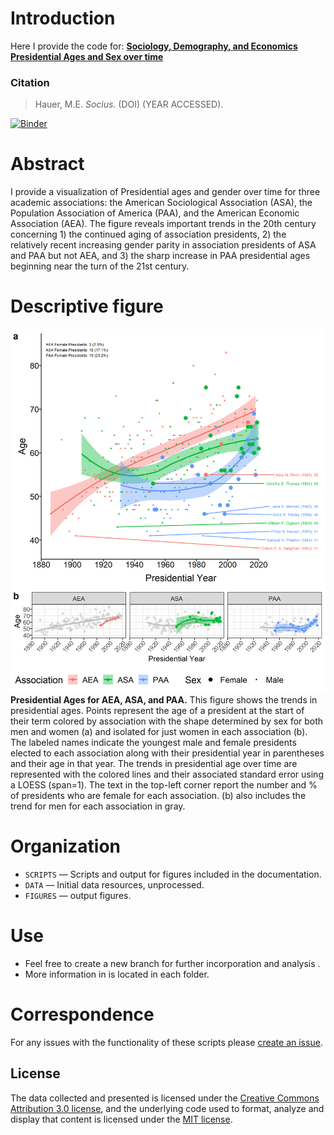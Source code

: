 # Introduction
Here I provide the code for:  [**Sociology, Demography, and Economics Presidential Ages and Sex over time**](https://github.com/mathewhauer/presidential-ages/blob/master/manuscript.pdf)

### Citation


> Hauer, M.E. *Socius.* (DOI) (YEAR ACCESSED).



[![Binder](https://mybinder.org/badge_logo.svg)](https://mybinder.org/v2/gh/mathewhauer/presidential-ages/master?urlpath=rstudio)

# Abstract

I provide a visualization of Presidential ages and gender over time for three academic associations: the American Sociological Association (ASA), the Population Association of America (PAA), and the American Economic Association (AEA). The figure reveals important trends in the 20th century concerning 1) the continued aging of association presidents, 2) the relatively recent increasing gender parity in association presidents of ASA and PAA but not AEA, and 3) the sharp increase in PAA presidential ages beginning near the turn of the 21st century.

# Descriptive figure
![Main Figure](FIGURES/Figure-1.png "Main Figure")
**Presidential Ages for AEA, ASA, and PAA.** This figure shows the trends in presidential ages. Points represent the age of a president at the start of their term colored by association with the shape determined by sex for both men and women (a) and isolated for just women in each association (b). The labeled names indicate the  youngest male and female presidents elected to each association along with their presidential year in parentheses and their age in that year. The trends in presidential age over time are represented with the colored lines and their associated standard error using a LOESS (span=1). The text in the top-left corner report the number and % of presidents who are female for each association. (b) also includes the trend for men for each association in gray. 



# Organization
- `SCRIPTS`  — Scripts and output for figures included in the documentation.
- `DATA`  — Initial data resources, unprocessed.
- `FIGURES` — output figures.

# Use
- Feel free to create a new branch for further incorporation and analysis . 
- More information in is located in each folder.

# Correspondence
For any issues with the functionality of these scripts please [create an issue](https://github.com/mathewhauer/presidential-ages/issues).

## License
The data collected and presented is licensed under the [Creative Commons Attribution 3.0 license](http://creativecommons.org/licenses/by/3.0/us/deed.en_US), and the underlying code used to format, analyze and display that content is licensed under the [MIT license](http://opensource.org/licenses/mit-license.php).
